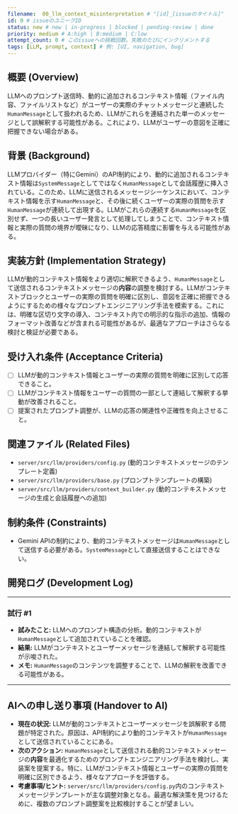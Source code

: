 ```yaml
---
filename:  00_llm_context_misinterpretation # "[id]_[issueのタイトル]"
id: 0 # issueのユニークID
status: new # new | in-progress | blocked | pending-review | done
priority: medium # A:high | B:medium | C:low
attempt_count: 0 # このissueへの挑戦回数。失敗のたびにインクリメントする
tags: [LLM, prompt, context] # 例: [UI, navigation, bug]
---
```


## 概要 (Overview)

LLMへのプロンプト送信時、動的に追加されるコンテキスト情報（ファイル内容、ファイルリストなど）がユーザーの実際のチャットメッセージと連続した`HumanMessage`として扱われるため、LLMがこれらを連結された単一のメッセージとして誤解釈する可能性がある。これにより、LLMがユーザーの意図を正確に把握できない場合がある。

## 背景 (Background)

LLMプロバイダー（特にGemini）のAPI制約により、動的に追加されるコンテキスト情報は`SystemMessage`としてではなく`HumanMessage`として会話履歴に挿入されている。このため、LLMに送信されるメッセージシーケンスにおいて、コンテキスト情報を示す`HumanMessage`と、その後に続くユーザーの実際の質問を示す`HumanMessage`が連続して出現する。LLMがこれらの連続する`HumanMessage`を区別せず、一つの長いユーザー発言として処理してしまうことで、コンテキスト情報と実際の質問の境界が曖昧になり、LLMの応答精度に影響を与える可能性がある。

## 実装方針 (Implementation Strategy)

LLMが動的コンテキスト情報をより適切に解釈できるよう、`HumanMessage`として送信されるコンテキストメッセージの**内容**の調整を検討する。LLMがコンテキストブロックとユーザーの実際の質問を明確に区別し、意図を正確に把握できるようにするための様々なプロンプトエンジニアリング手法を模索する。これには、明確な区切り文字の導入、コンテキスト内での明示的な指示の追加、情報のフォーマット改善などが含まれる可能性があるが、最適なアプローチはさらなる検討と検証が必要である。

## 受け入れ条件 (Acceptance Criteria)

- [ ] LLMが動的コンテキスト情報とユーザーの実際の質問を明確に区別して応答できること。
- [ ] LLMがコンテキスト情報をユーザーの質問の一部として連結して解釈する挙動が改善されること。
- [ ] 提案されたプロンプト調整が、LLMの応答の関連性や正確性を向上させること。

## 関連ファイル (Related Files)

- `server/src/llm/providers/config.py` (動的コンテキストメッセージのテンプレート定義)
- `server/src/llm/providers/base.py` (プロンプトテンプレートの構築)
- `server/src/llm/providers/context_builder.py` (動的コンテキストメッセージの生成と会話履歴への追加)

## 制約条件 (Constraints)

- Gemini APIの制約により、動的コンテキストメッセージは`HumanMessage`として送信する必要がある。`SystemMessage`として直接送信することはできない。

## 開発ログ (Development Log)

---
### 試行 #1

- **試みたこと:** LLMへのプロンプト構造の分析。動的コンテキストが`HumanMessage`として追加されていることを確認。
- **結果:** LLMがコンテキストとユーザーメッセージを連結して解釈する可能性が示唆された。
- **メモ:** `HumanMessage`のコンテンツを調整することで、LLMの解釈を改善できる可能性がある。

---

## AIへの申し送り事項 (Handover to AI)

- **現在の状況:** LLMが動的コンテキストとユーザーメッセージを誤解釈する問題が特定された。原因は、API制約により動的コンテキストが`HumanMessage`として送信されていることにある。
- **次のアクション:** `HumanMessage`として送信される動的コンテキストメッセージの**内容**を最適化するためのプロンプトエンジニアリング手法を検討し、実装案を提案する。特に、LLMがコンテキスト情報とユーザーの実際の質問を明確に区別できるよう、様々なアプローチを評価する。
- **考慮事項/ヒント:** `server/src/llm/providers/config.py`内のコンテキストメッセージテンプレートが主な調整対象となる。最適な解決策を見つけるために、複数のプロンプト調整案を比較検討することが望ましい。
